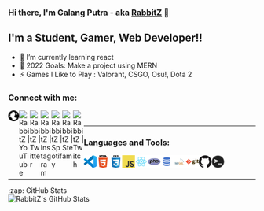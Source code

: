 ### Hi there, I'm Galang Putra - aka [RabbitZ][website] 👋

## I'm a Student, Gamer, Web Developer!!

- 🌱 I’m currently learning react
- 🥅 2022 Goals: Make a project using MERN
- ⚡ Games I Like to Play : Valorant, CSGO, Osu!, Dota 2

### Connect with me:

[<img align="left" alt="portofolio-rabbitz.vercel.app" width="22px" src="https://raw.githubusercontent.com/iconic/open-iconic/master/svg/globe.svg" />][website]
[<img align="left" alt="RabbitZ | YouTube" width="22px" src="https://cdn.jsdelivr.net/npm/simple-icons@v3/icons/youtube.svg" />][youtube]
[<img align="left" alt="RabbitZ | Twitter" width="22px" src="https://cdn.jsdelivr.net/npm/simple-icons@v3/icons/twitter.svg" />][twitter]
[<img align="left" alt="RabbitZ | Instagram" width="22px" src="https://cdn.jsdelivr.net/npm/simple-icons@v3/icons/instagram.svg" />][instagram]
[<img align="left" alt="RabbitZ | Spotify" width="22px" src="https://cdn.jsdelivr.net/npm/simple-icons@v3/icons/spotify.svg" />][spotify]
[<img align="left" alt="RabbitZ | Steam" width="22px" src="https://cdn.jsdelivr.net/npm/simple-icons@v3/icons/steam.svg" />][steam]
[<img align="left" alt="RabbitZ | Twitch" width="22px" src="https://cdn.jsdelivr.net/npm/simple-icons@v3/icons/twitch.svg" />][twitch]

<br />

---

### Languages and Tools:

<img align="left" alt="Visual Studio Code" width="26px" src="https://raw.githubusercontent.com/github/explore/80688e429a7d4ef2fca1e82350fe8e3517d3494d/topics/visual-studio-code/visual-studio-code.png" />
<img align="left" alt="HTML5" width="26px" src="https://raw.githubusercontent.com/github/explore/80688e429a7d4ef2fca1e82350fe8e3517d3494d/topics/html/html.png" />
<img align="left" alt="CSS3" width="26px" src="https://raw.githubusercontent.com/github/explore/80688e429a7d4ef2fca1e82350fe8e3517d3494d/topics/css/css.png" />
<img align="left" alt="JavaScript" width="26px" src="https://raw.githubusercontent.com/github/explore/80688e429a7d4ef2fca1e82350fe8e3517d3494d/topics/javascript/javascript.png" />
<img align="left" alt="React" width="26px" src="https://raw.githubusercontent.com/github/explore/80688e429a7d4ef2fca1e82350fe8e3517d3494d/topics/react/react.png" />
<img align="left" alt="PHP" width="26px" src="https://raw.githubusercontent.com/github/explore/ccc16358ac4530c6a69b1b80c7223cd2744dea83/topics/php/php.png" />
<img align="left" alt="SQL" width="26px" src="https://raw.githubusercontent.com/github/explore/80688e429a7d4ef2fca1e82350fe8e3517d3494d/topics/sql/sql.png" />
<img align="left" alt="MySQL" width="26px" src="https://raw.githubusercontent.com/github/explore/80688e429a7d4ef2fca1e82350fe8e3517d3494d/topics/mysql/mysql.png" />
<img align="left" alt="Git" width="26px" src="https://raw.githubusercontent.com/github/explore/80688e429a7d4ef2fca1e82350fe8e3517d3494d/topics/git/git.png" />
<img align="left" alt="GitHub" width="26px" src="https://raw.githubusercontent.com/github/explore/78df643247d429f6cc873026c0622819ad797942/topics/github/github.png" />
<img align="left" alt="Terminal" width="26px" src="https://raw.githubusercontent.com/github/explore/80688e429a7d4ef2fca1e82350fe8e3517d3494d/topics/terminal/terminal.png" />

<br />
<br />

---

  <summary>:zap: GitHub Stats</summary>

  <img align="left" alt="RabbitZ's GitHub Stats" src="https://github-readme-stats.vercel.app/api?username=rabbitz215&show_icons=true&hide_border=true" />

[website]: https://portofolio-rabbitz.vercel.app/
[twitter]: https://twitter.com/rabbitz215
[youtube]: https://www.youtube.com/channel/UCG-mun58IURAgcXFK0HtM5g
[instagram]: https://instagram.com/rabbitz.20
[spotify]: https://open.spotify.com/user/k6vxm5ysnkfb0ulcvzmqwh6q9
[steam]: https://steamcommunity.com/profiles/76561198232256732
[twitch]: https://www.twitch.tv/foxyz215
